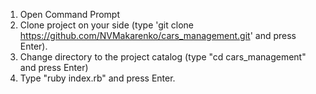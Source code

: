 1. Open Command Prompt
2. Clone project on your side (type 'git clone https://github.com/NVMakarenko/cars_management.git' and press Enter).
3. Change directory to the project catalog (type "cd cars_management" and press Enter)
4. Type "ruby index.rb" and press Enter.

